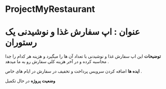 # ProjectMyRestaurant
# عنوان : اپ سفارش غذا و نوشیدنی یک رستوران

**توضیحات**
این اپ سفارش غذا و نوشیدنی با تعداد آن ها را میگیرد و هزینه هر کدام را جدا محاسبه کرده و در آخر هزینه کلی سفارش رو به ما میدهد .

**ایده ها**
اضافه کردن سرویس پرداخت و تخفیف در سفارش در ایام های خاص .

**وضعیت پروژه**
در حال تکمیل
